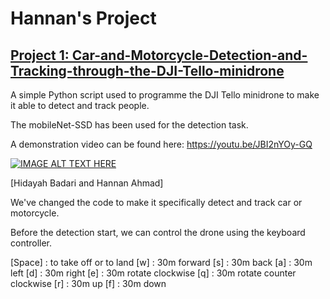 # Hannan's Project

## [Project 1: Car-and-Motorcycle-Detection-and-Tracking-through-the-DJI-Tello-minidrone](#)

A simple Python script used to programme the DJI Tello minidrone to make it able to detect and track people.

The mobileNet-SSD has been used for the detection task.

A demonstration video can be found here: https://youtu.be/JBI2nYOy-GQ

[![IMAGE ALT TEXT HERE](https://img.youtube.com/vi/JBI2nYOy-GQ/0.jpg)](https://youtu.be/JBI2nYOy-GQ)

[Hidayah Badari and Hannan Ahmad]

We've changed the code to make it specifically detect and track car or motorcycle.

Before the detection start, we can control the drone using the keyboard controller.

[Space] : to take off or to land
[w] : 30m forward
[s] : 30m back
[a] : 30m left
[d] : 30m right
[e] : 30m rotate clockwise
[q] : 30m rotate counter clockwise
[r] : 30m up
[f] : 30m down
